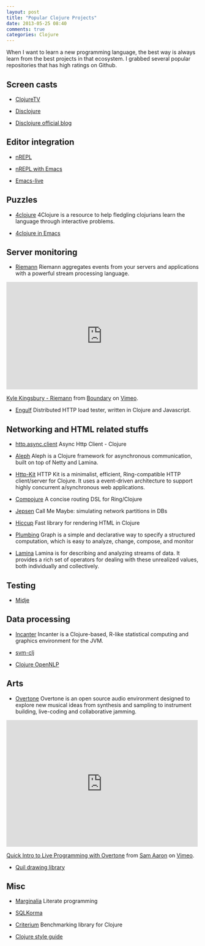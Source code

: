```yaml
---
layout: post
title: "Popular Clojure Projects"
date: 2013-05-25 08:40
comments: true
categories: Clojure
---
```


When I want to learn a new programming language, the best way is always learn from the best projects in that ecosystem. I grabbed several popular repositories that has high ratings on Github.

<!--more-->

## Screen casts

* [ClojureTV][]

[ClojureTV]: http://www.youtube.com/user/ClojureTV

* [Disclojure][]

[Disclojure]: http://vimeo.com/channels/fulldisclojure/8320428

* [Disclojure official blog][]

[Disclojure official blog]: http://disclojure.org/archive/

## Editor integration

* [nREPL][]

* [nREPL with Emacs][nrepl.el]

* [Emacs-live][]

[nrepl]: https://github.com/clojure/tools.nrepl
[nrepl.el]: https://github.com/kingtim/nrepl.el
[Emacs-live]: https://github.com/overtone/emacs-live


## Puzzles

*  [4clojure][4clojure] 4Clojure is a resource to help fledgling clojurians learn the language through interactive problems.

*  [4clojure in Emacs][4clj-el]

[4clojure]: http://www.4clojure.com
[4clj-el]: https://github.com/dcluna/4clj-el


## Server monitoring

*  [Riemann][riemann] Riemann aggregates events from your servers and applications with a powerful stream processing language.

<iframe src="http://player.vimeo.com/video/38377415" width="500" height="281" frameborder="0" webkitAllowFullScreen mozallowfullscreen allowFullScreen></iframe> <p><a href="http://vimeo.com/38377415">Kyle Kingsbury - Riemann</a> from <a href="http://vimeo.com/user8874650">Boundary</a> on <a href="http://vimeo.com">Vimeo</a>.</p>

* [Engulf][] Distributed HTTP load tester, written in Clojure and Javascript.

[riemann]: http://riemann.io

[Engulf]: https://github.com/andrewvc/engulf

## Networking and HTML related stuffs

* [http.async.client][] Async Http Client - Clojure

* [Aleph][] Aleph is a Clojure framework for asynchronous communication, built on top of Netty and Lamina.

* [Http-Kit][] HTTP Kit is a minimalist, efficient, Ring-compatible HTTP client/server for Clojure. It uses a event-driven architecture to support highly concurrent a/synchronous web applications.

* [Compojure][] A concise routing DSL for Ring/Clojure

* [Jepsen][] Call Me Maybe: simulating network partitions in DBs

* [Hiccup][] Fast library for rendering HTML in Clojure

* [Plumbing][] Graph is a simple and declarative way to specify a structured computation, which is easy to analyze, change, compose, and monitor

* [Lamina][] Lamina is for describing and analyzing streams of data. It provides a rich set of operators for dealing with these unrealized values, both individually and collectively.

[http.async.client]: https://github.com/neotyk/http.async.client

[Compojure]: https://github.com/weavejester/compojure

[Aleph]: https://github.com/ztellman/aleph

[Jepsen]: https://github.com/aphyr/jepsen

[Hiccup]: https://github.com/weavejester/hiccup

[Plumbing]: https://github.com/Prismatic/plumbing

[Lamina]: https://github.com/ztellman/lamina

[Http-Kit]: http://http-kit.org/index.html







## Testing

* [Midje][] 

[Midje]: https://github.com/marick/Midje/



## Data processing

* [Incanter][incanter] Incanter is a Clojure-based, R-like statistical computing and graphics environment for the JVM.

[incanter]: https://github.com/liebke/incanter

* [svm-clj][]

[svm-clj]: https://github.com/r0man/svm-clj

* [Clojure OpenNLP][]

[Clojure OpenNLP]: https://github.com/dakrone/clojure-opennlp


## Arts

* [Overtone][] Overtone is an open source audio environment designed to explore new musical ideas from synthesis and sampling to instrument building, live-coding and collaborative jamming.

<iframe src="http://player.vimeo.com/video/22798433" width="500" height="331" frameborder="0" webkitAllowFullScreen mozallowfullscreen allowFullScreen></iframe> <p><a href="http://vimeo.com/22798433">Quick Intro to Live Programming with Overtone</a> from <a href="http://vimeo.com/user568137">Sam Aaron</a> on <a href="http://vimeo.com">Vimeo</a>.</p>

* [Quil drawing library][]

[Overtone]: http://overtone.github.io

[Quil drawing library]: https://github.com/quil/quil



## Misc

* [Marginalia][] Literate programming

[Marginalia]: https://github.com/fogus/marginalia

* [SQLKorma][]

[SQLKorma]: http://sqlkorma.com

* [Criterium][] Benchmarking library for Clojure

[Criterium]: https://github.com/hugoduncan/criterium

* [Clojure style guide][]

[Clojure style guide]: https://github.com/bbatsov/clojure-style-guide
